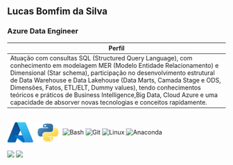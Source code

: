 ## Lucas Bomfim da Silva
### Azure Data Engineer


Perfil    |
--------- |
Atuação com consultas SQL (Structured Query Language), com conhecimento em modelagem MER (Modelo Entidade Relacionamento) e Dimensional (Star schema), participação no desenvolvimento estrutural de Data Warehouse e Data Lakehouse (Data Marts, Camada Stage e ODS, Dimensões, Fatos, ETL/ELT, Dummy values), tendo conhecimentos teóricos e práticos de Business Intelligence,Big Data, Cloud Azure e uma capacidade de absorver novas tecnologias e conceitos rapidamente. |




<div style="display: inline_block"><br>
  <img align="center" alt="Azure" height="50" width="60" src="https://raw.githubusercontent.com/devicons/devicon/master/icons/azure/azure-original.svg">
  <img align="center" alt="Python" height="50" width="60" src="https://raw.githubusercontent.com/devicons/devicon/master/icons/python/python-original.svg">
  <img align="center" alt="Bash" height="50" width="60" src="https://cdn.jsdelivr.net/gh/devicons/devicon/icons/bash/bash-original.svg" />
  <img align="center" alt="Git" height="80" width="90" src="https://cdn.jsdelivr.net/gh/devicons/devicon/icons/git/git-original-wordmark.svg" />
  <img align="center" alt="Linux" height="60" width="70" src="https://cdn.jsdelivr.net/gh/devicons/devicon/icons/linux/linux-original.svg" />
  <img align="center" alt="Anaconda" height="50" width="60" src="https://cdn.jsdelivr.net/gh/devicons/devicon/icons/anaconda/anaconda-original.svg" />
</div>

<br>

<div> 
  <a href="https://www.linkedin.com/in/lucasbfs/" target="_blank"><img src="https://img.shields.io/badge/-LinkedIn-%230077B5?style=for-the-badge&logo=linkedin&logoColor=white" target="_blank"></a> 
  <a href = "mailto:lucasbomfimdasilva@gmail.com"><img src="https://img.shields.io/badge/-Gmail-%23333?style=for-the-badge&logo=gmail&logoColor=white" target="_blank"></a>
</div>
